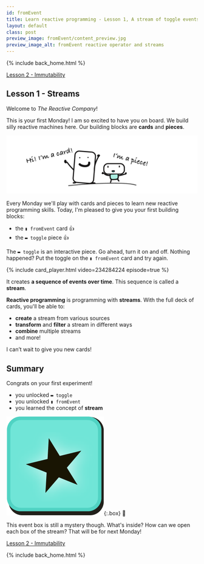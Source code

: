 ```yaml
---
id: fromEvent
title: Learn reactive programming - Lesson 1, A stream of toggle events
layout: default
class: post
preview_image: fromEvent/content_preview.jpg
preview_image_alt: fromEvent reactive operator and streams
---
```


{% include back_home.html %}

<a class="ui basic tiny button" href="/map">
     Lesson 2 - Immutability <i class="arrow right icon"></i>
</a>

## Lesson 1 - Streams

Welcome to _The Reactive Company_!

This is your first Monday! I am so excited to have you on board. We build silly reactive machines here. Our building blocks are **cards** and **pieces**.

![](img/fromEvent/card-piece.png)

Every Monday we'll play with cards and pieces to learn new reactive programming skills. Today, I'm pleased to give you your first building blocks:

* the `▮ fromEvent` card 👍
* the `▬ toggle` piece 👍

The `▬ toggle` is an interactive piece. Go ahead, turn it on and off. Nothing happened? Put the toggle on the `▮ fromEvent` card and try again.

{% include card_player.html video=234284224 episode=true %}

It creates **a sequence of events over time**. This sequence is called a **stream**.

**Reactive programming** is programming with **streams**. With the full deck of cards, you'll be able to:

- **create** a stream from various sources
- **transform** and **filter** a stream in different ways
- **combine** multiple streams
- and more!

I can’t wait to give you new cards!

## Summary

Congrats on your first experiment! 

* you unlocked `▬ toggle`
* you unlocked `▮ fromEvent`
* you learned the concept of **stream**

![](img/fromEvent/box.png){:.box}
🤔

This event box is still a mystery though. What's inside? How can we open each box of the stream? That will be for next Monday!

<a class="ui basic tiny button" href="/map">
     Lesson 2 - Immutability <i class="arrow right icon"></i>
</a>

{% include back_home.html %}
